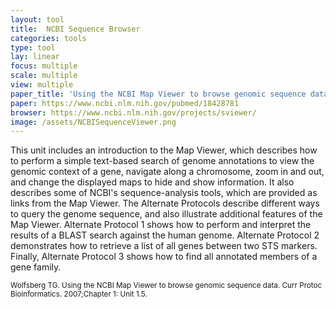 ```yaml
---
layout: tool
title:  NCBI Sequence Browser
categories: tools
type: tool
lay: linear
focus: multiple
scale: multiple
view: multiple
paper_title: 'Using the NCBI Map Viewer to browse genomic sequence data'
paper: https://www.ncbi.nlm.nih.gov/pubmed/18428781
browser: https://www.ncbi.nlm.nih.gov/projects/sviewer/
image: /assets/NCBISequenceViewer.png
---
```


This unit includes an introduction to the Map Viewer, which describes how to perform a simple text-based search of genome annotations to view the genomic context of a gene, navigate along a chromosome, zoom in and out, and change the displayed maps to hide and show information. It also describes some of NCBI's sequence-analysis tools, which are provided as links from the Map Viewer. The Alternate Protocols describe different ways to query the genome sequence, and also illustrate additional features of the Map Viewer. Alternate Protocol 1 shows how to perform and interpret the results of a BLAST search against the human genome. Alternate Protocol 2 demonstrates how to retrieve a list of all genes between two STS markers. Finally, Alternate Protocol 3 shows how to find all annotated members of a gene family.


<small>Wolfsberg TG. Using the NCBI Map Viewer to browse genomic sequence data. Curr Protoc Bioinformatics. 2007;Chapter 1: Unit 1.5.</small>
